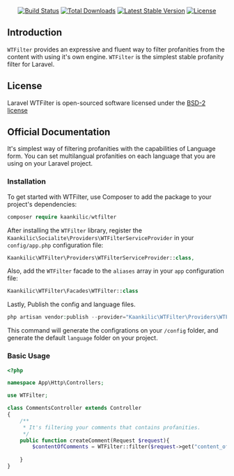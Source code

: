 <p align="center">
<a href="https://travis-ci.org/kaankilic/wtfilter"><img src="https://travis-ci.org/kaankilic/wtfilter.svg" alt="Build Status"></a>
<a href="https://packagist.org/packages/kaankilic/wtfilter"><img src="https://poser.pugx.org/kaankilic/wtfilter/d/total.svg" alt="Total Downloads"></a>
<a href="https://packagist.org/packages/kaankilic/wtfilter"><img src="https://poser.pugx.org/kaankilic/wtfilter/v/stable.svg" alt="Latest Stable Version"></a>
<a href="https://packagist.org/packages/kaankilic/wtfilter"><img src="https://poser.pugx.org/kaankilic/wtfilter/license.svg" alt="License"></a>

## Introduction
`WTFilter` provides an expressive and fluent way to filter profanities from the content with using it's own engine. `WTFilter` is the simplest stable profanity filter for Laravel.

## License

Laravel WTFilter is open-sourced software licensed under the [BSD-2 license](http://opensource.org/licenses/BSD-2-Clause)

## Official Documentation
It's simplest way of filtering profanities with the capabilities of Language form. You can set multilangual profanities on each language that you are using on your Laravel project.

### Installation
To get started with WTFilter, use Composer to add the package to your project's dependencies:

```php
composer require kaankilic/wtfilter
```
After installing the `WTFilter` library, register the `Kaankilic\Socialite\Providers\WTFilterServiceProvider` in your `config/app.php` configuration file:

```php
Kaankilic\WTFilter\Providers\WTFilterServiceProvider::class,
```
Also, add the `WTFilter` facade to the `aliases` array in your `app` configuration file:

```php
Kaankilic\WTFilter\Facades\WTFilter::class
```

Lastly, Publish the config and language files.
```php
php artisan vendor:publish --provider="Kaankilic\WTFilter\Providers\WTFilterServiceProvider"
```
This command will generate the configrations on your `/config` folder, and generate the default `language` folder on your project.

### Basic Usage
```php
<?php

namespace App\Http\Controllers;

use WTFilter;

class CommentsController extends Controller
{
    /**
     * It's filtering your comments that contains profanities.
     */
    public function createComment(Request $request){
    	$contentOfComments = WTFilter::filter($request->get("content_of_comment"));
        
    }
}
```

